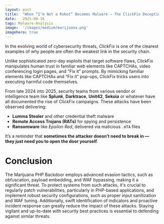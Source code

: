 ```yaml
---
layout:	post
title:	"When “I’m Not a Robot” Becomes Malware — The ClickFix Deception Unmasked"
date:	2025-08-16
tags: Malware-Analysis
image:  '/images/medium/marijuana.png'
imagehero: true
---
```


In the evolving world of cybersecurity threats, *ClickFix* is one of the clearest examples of why people are often the weakest link in the security chain.

Unlike sophisticated zero-day exploits that target software flaws, ClickFix manipulates human trust in familiar web elements like CAPTCHAs, video conferencing login pages, and “Fix it” prompts. By mimicking familiar elements like CAPTCHAs and “Fix it” pop-ups, ClickFix tricks users into executing harmful code themselves.

From late 2024 into 2025, security teams from various vendor or intelligence team like **Splunk**, **Darktrace**, **Unit42**, **Sekoia** or whatever have all documented the rise of ClickFix campaigns. These attacks have been observed delivering:

- **Lumma Stealer** and other credential theft malware
- **Remote Access Trojans (RATs)** for spying and persistence
- **Ransomware** like *Epsilon Red*, delivered via malicious `.HTA` files

It’s a reminder that **sometimes the attacker doesn’t need to break in — they just need you to open the door yourself**.

# Conclusion

The Marijuana PHP Backdoor employs advanced evasion tactics, such as obfuscation, payload embedding, and WAF bypassing, making it a significant threat. To protect systems from such attacks, it's crucial to regularly patch vulnerabilities, particularly in PHP-based applications, and implement robust security configurations, such as proper input sanitization and WAF tuning. Additionally, swift identification of indicators and proactive incident response can greatly reduce the impact of these attacks. Staying vigilant and up-to-date with security best practices is essential to defending against similar threats.